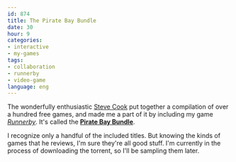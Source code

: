 ```yaml
---
id: 874
title: The Pirate Bay Bundle
date: 30
hour: 9
categories:
- interactive
- my-games
tags:
- collaboration
- runnerby
- video-game
language: eng
---
```


<video-embed service="youtube" id="6Oiq0rH9_SI" width="500" height="281" />

The wonderfully enthusiastic [Steve Cook](https://twitter.com/moshboy) put together a compilation of over a hundred free games, and made me a part of it by including my game [_Runnerby_](http://www.agj.cl/games/#game:runnerby). It's called the [**Pirate Bay Bundle**](http://odditie-s.tumblr.com/post/81109325064/the-pirate-bay-bundle).

I recognize only a handful of the included titles. But knowing the kinds of games that he reviews, I'm sure they're all good stuff. I'm currently in the process of downloading the torrent, so I'll be sampling them later.
